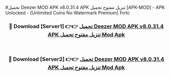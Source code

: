 #تحميل Deezer MOD APK v8.0.31.4 APK تنزيل مفتوح تحميل  [APK-MOD] - APK Unlocked - [Unlimited Coins No Watermark Premium] fnrtc



<div align="center">

<h3>🔴 Download [Server1] 👉👉 <a href="https://momento.my/?title=تحميل_Deezer_MOD_APK_v8.0.31.4_APK_تنزيل_مفتوح_تحميل_">تحميل Deezer MOD APK v8.0.31.4 APK تنزيل مفتوح تحميل  Mod Apk</a></h3><br>

<h3>🔴 Download [Server2] 👉👉 <a href="https://momento.my/?title=تحميل_Deezer_MOD_APK_v8.0.31.4_APK_تنزيل_مفتوح_تحميل_">تحميل Deezer MOD APK v8.0.31.4 APK تنزيل مفتوح تحميل  Mod Apk</a></h3>
</div>
